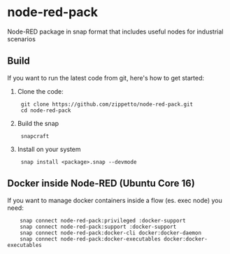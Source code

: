 # node-red-pack
Node-RED package in snap format that includes useful nodes for industrial scenarios

## Build

If you want to run the latest code from git, here's how to get started:

1. Clone the code:

        git clone https://github.com/zippetto/node-red-pack.git
        cd node-red-pack

2. Build the snap

        snapcraft

3. Install on your system

        snap install <package>.snap --devmode

## Docker inside Node-RED (Ubuntu Core 16)

If you want to manage docker containers inside a flow (es. exec node) you need:

        snap connect node-red-pack:privileged :docker-support
        snap connect node-red-pack:support :docker-support
        snap connect node-red-pack:docker-cli docker:docker-daemon
        snap connect node-red-pack:docker-executables docker:docker-executables

